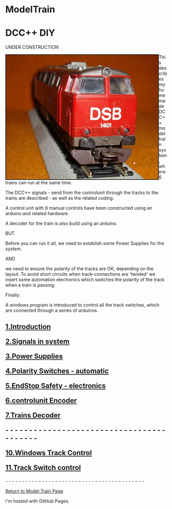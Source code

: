 # ModelTrain
<!DOCTYPE html>
<html>
<body>
<h1>DCC++ DIY</h1>
UNDER CONSTRUCTION
<p> 
<img src="./TESTtrainpicture.jpg" alt="" border="2" align="left" width="474" height="387" />
</p>
<p>
This describes my homemade DCC++ model train system, where 6 trains can run at the same time.<p>
The DCC++ signals - send from the controlunit through the tracks to the trains are described - as well as the related coding.
</p>
<p>
A control unit with 6 manual controls have been constructed using an arduino and related hardware.<p>
A decoder for the train is also build using an arduino.
<p>BUT</p>
<p>
Before you can run it all, we need to establish some Power Supplies for the system. </p>
<p>AND</p> 
<p>we need to ensure the polarity of the tracks are OK, depending on the layout. To avoid short circuits when track-connections are 'twisted' we insert some automation electronics which switches the polarity of the track when a train is passing.</p>
<p>Finally:</p>
<p>A windows program is introduced to control all the track switches, which are connected through a series of arduinos.</p>
</p>
<h2>
<p>
<a href="./01_Intro/README.md">1.Introduction  </a>
</p>
<p>
<a href="./02_Signal_Shapes/README.md">2.Signals in system</a>
</p>
<p>
<a href="./03_Power_Supplies/README.md">3.Power Supplies</a>
</p>
<p>
<a href="./04_Polarity_Switches/README.md">4.Polarity Switches - automatic</a>
</p>
<p>
<a href="./05_EndStop_Safety/README.md">5.EndStop Safety - electronics</a>
</p>
<p>
<a href="./06_Controlunit_Encoder/README.md">6.controlunit Encoder</a>
</p>
<p>
<a href="./07_Trains_Decoder/README.md">7.Trains Decoder</a>
</p>
- - - - - - - - - - - - - - - - - - - - - - - - - - - - - - - - - - - - - - - - - 
<p>
<a href="./10_Windows_Track_Control/README.md">10.Windows Track Control</a>
</p
with
<p>
<a href="./11_TrackSwitch_Control/README.md">11.Track Switch control</a>
</p>
</h2>
- - - - - - - - - - - - - - - - - - - - - - - - - - - - - - - - - - - - - - - - - -
<p>  
<a href="../README.md">Return to Model Train Page</a>
</p>
<p>I'm hosted with GitHub Pages.</p>
</body>
</html>